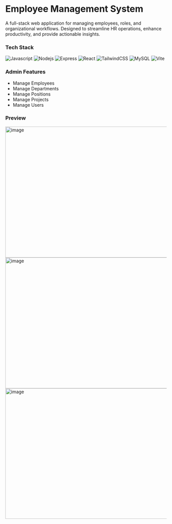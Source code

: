 # Employee Management System

A full-stack web application for managing employees, roles, and organizational workflows. Designed to streamline HR operations, 
enhance productivity, and provide actionable insights.

### Tech Stack
<p>
  <img alt="Javascript" src="https://img.shields.io/badge/-javascript-f7df1c?style=flat-square&logo=javascript&logoColor=black" />
  <img alt="Nodejs" src="https://img.shields.io/badge/-Nodejs-43853d?style=flat-square&logo=Node.js&logoColor=white" />
  <img alt="Express" src="https://img.shields.io/badge/-Express-000000?style=flat-square&logo=express&logoColor=white" />
  <img alt="React" src="https://img.shields.io/badge/-React-45b8d8?style=flat-square&logo=react&logoColor=white" />
  <img alt="TailwindCSS" src="https://img.shields.io/badge/tailwindcss-%2338B2AC.svg?style=flat&logo=tailwind-css&logoColor=white" />
  <img alt="MySQL" src="https://img.shields.io/badge/-MySQL-00758F?style=flat-square&logo=mysql&logoColor=white" />
  <img alt="Vite" src="https://img.shields.io/badge/-Vite-646cff?style=flat-square&logo=vite&logoColor=ffffff" />
</p>

### Admin Features

- Manage Employees
- Manage Departments
- Manage Positions
- Manage Projects
- Manage Users

### Preview
<img width="959" height="408" alt="image" src="https://github.com/user-attachments/assets/e0cfcf43-30cc-4a5e-b6f3-4cf39467c4c8" />
<img width="959" height="408" alt="image" src="https://github.com/user-attachments/assets/6df2a935-c50c-420f-9876-b88b39c1b2b5" />
<img width="959" height="407" alt="image" src="https://github.com/user-attachments/assets/803b2545-6a73-4bf7-95e5-ebe073769b3f" />



